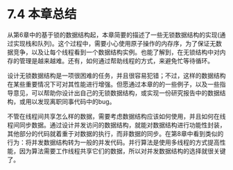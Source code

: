 # 7.4 本章总结

从第6章中的基于锁的数据结构起，本章简要的描述了一些无锁数据结构的实现(通过实现栈和队列)。这个过程中，需要小心使用原子操作的内存序，为了保证无数据竞争，以及让每个线程看到一个数据结构实例。也能了解到，在无锁结构中对内存的管理是越来越难。还有，如何通过帮助线程的方式，来避免忙等待循环。

设计无锁数据结构是一项很困难的任务，并且很容易犯错；不过，这样的数据结构在某些重要情况下可对其性能进行增强。但愿通过本章的的一些例子，以及一些指导意见，可以帮助你设计出自己的无锁数据结构，或实现一份研究报告中的数据结构，或用以发现离职同事代码中的bug。

不管在线程间共享怎么样的数据，需要考虑数据结构应该如何使用，并且如何在线程间同步数据。通过设计并发访问的数据结构，就能对数据结构进行功能性封装，其他部分的代码就着重于对数据的执行，而非数据的同步。在第8章中看到类似的行为：将并发数据结构转为一般的并发代码。并行算法是使用多线程的方式提高性能，因为算法需要工作线程共享它们的数据，所以对并发数据结构的选择就很关键了。